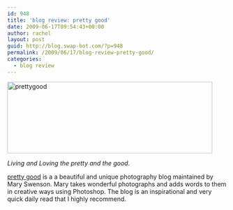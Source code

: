 ```yaml
---
id: 948
title: 'blog review: pretty good'
date: 2009-06-17T09:54:43+00:00
author: rachel
layout: post
guid: http://blog.swap-bot.com/?p=948
permalink: /2009/06/17/blog-review-pretty-good/
categories:
  - blog review
---
```

[<img src="http://blog.swap-bot.com/wp-content/uploads/2009/06/prettygood.jpg" alt="prettygood" title="prettygood" width="470" height="164" class="alignnone size-full wp-image-949" />](http://www.itsprettygood.com/pretty_good/)

_Living and Loving the pretty and the good._ 

[pretty good](http://www.itsprettygood.com/pretty_good/) is a a beautiful and unique photography blog maintained by Mary Swenson. Mary takes wonderful photographs and adds words to them in creative ways using Photoshop. The blog is an inspirational and very quick daily read that I highly recommend.